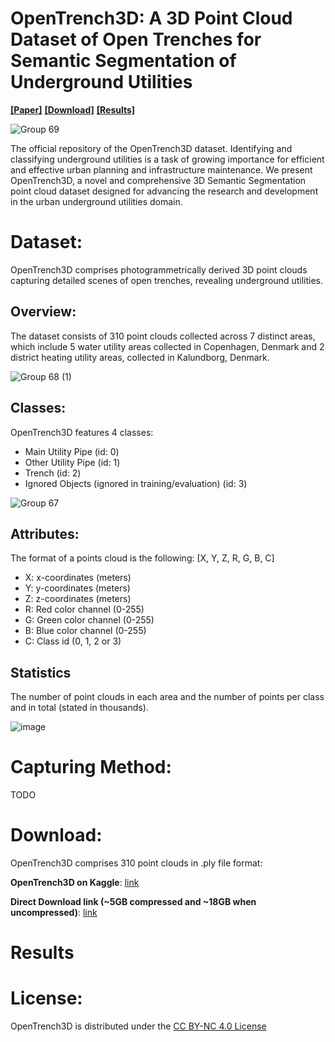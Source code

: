 # OpenTrench3D: A 3D Point Cloud Dataset of Open Trenches for Semantic Segmentation of Underground Utilities
[**[Paper]**]() [**[Download]**](#download) [**[Results]**](#results)

![Group 69](https://github.com/SimonBuusJensen/OpenTrench3D/assets/32246995/08534599-0b4a-4e17-88ee-7b9bacf99d6d)

The official repository of the OpenTrench3D dataset.
Identifying and classifying underground utilities is a task of growing importance for efficient and effective urban planning and infrastructure maintenance. 
We present OpenTrench3D, a novel and comprehensive 3D Semantic Segmentation point cloud dataset designed for advancing the research and development in the urban underground utilities domain. 

# Dataset:
OpenTrench3D comprises photogrammetrically derived 3D point clouds capturing detailed scenes of open trenches, revealing underground utilities.

## Overview:
The dataset consists of 310 point clouds collected across 7 distinct areas, which include 5 water utility areas collected in Copenhagen, Denmark and 2 district heating utility areas, collected in Kalundborg, Denmark.

![Group 68 (1)](https://github.com/SimonBuusJensen/OpenTrench3D/assets/32246995/8a90a225-10b5-469a-8fed-47a485d5173e)

## Classes:
OpenTrench3D features 4 classes: 
- Main Utility Pipe (id: 0)
- Other Utility Pipe (id: 1)
- Trench (id: 2)
- Ignored Objects (ignored in training/evaluation) (id: 3)

![Group 67](https://github.com/SimonBuusJensen/OpenTrench3D/assets/32246995/23732797-5cb0-4531-8fc3-0bacaaaef2e6)

## Attributes:
The format of a points cloud is the following: [X, Y, Z, R, G, B, C]
- X: x-coordinates (meters)
- Y: y-coordinates (meters)
- Z: z-coordinates (meters)
- R: Red color channel (0-255)
- G: Green color channel (0-255)
- B: Blue color channel (0-255)
- C: Class id (0, 1, 2 or 3)

## Statistics
The number of point clouds in each area and the number of points per class and in total (stated in thousands).

![image](https://github.com/SimonBuusJensen/OpenTrench3D/assets/32246995/7254c8a7-567c-4a72-95cf-faad7af4b446)


# Capturing Method:
TODO

# Download:
OpenTrench3D comprises 310 point clouds in .ply file format:

**OpenTrench3D on Kaggle**: [link](https://www.kaggle.com/datasets/hestogpony/opentrench3d/data?select=Examples)

**Direct Download link (~5GB compressed and ~18GB when uncompressed)**: [link](https://www.kaggle.com/datasets/hestogpony/opentrench3d/download?datasetVersionNumber=1)


# Results

# License:
OpenTrench3D is distributed under the [CC BY-NC 4.0 License](https://creativecommons.org/licenses/by-nc/4.0/)
